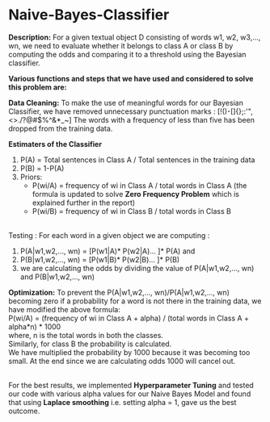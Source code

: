 # Naive-Bayes-Classifier

**Description:** For a given textual object D consisting of words w1, w2, w3,..., wn, we need to evaluate whether it belongs to class A or class B by computing the odds and comparing it to a threshold using the Bayesian classifier.

**Various functions and steps that we have used and considered to solve this problem are:**

**Data Cleaning:** To make the use of meaningful words for our Bayesian Classifier, we have removed unnecessary punctuation marks : [!()-[]{};:'"\,<>./?@#$%^&*_~]
The words with a frequency of less than five has been dropped from the training data.

**Estimaters of the Classifier**
1. P(A) = Total sentences in Class A / Total sentences in the training data
2. P(B) = 1-P(A)
3. Priors:
    - P(wi/A) = frequency of wi in Class A /  total words in Class A  (the formula is updated to solve **Zero Frequency Problem** which is explained further in the report)
    - P(wi/B) = frequency of wi in Class B /  total words in Class B

<br/> Testing :
For each word in a given object we are computing : 
1. P(A|w1,w2,..., wn) = [P(w1|A)* P(w2|A)... ]* P(A) and 
2. P(B|w1,w2,..., wn) = [P(w1|B)* P(w2|B)... ]* P(B)
3. we are calculating the odds by dividing the value of P(A|w1,w2,..., wn) and P(B|w1,w2,..., wn)

**Optimization:**  To prevent the P(A|w1,w2,..., wn)/P(A|w1,w2,..., wn) becoming zero if a probability for a word is not there in the training data, we have modified the above formula:
<br/> P(wi/A) = (frequency of wi in Class A + alpha) /  (total words in Class A + alpha*n) * 1000
<br/> where, n is the total words in both the classes.
<br/> Similarly, for class B the probability is calculated.
<br/> We have multiplied the probability by 1000 because it was becoming too small. At the end since we are calculating odds 1000 will cancel out.

<br/> For the best results, we implemented **Hyperparameter Tuning** and tested our code with various alpha values for our Naive Bayes Model and found that using **Laplace smoothing** i.e. setting alpha = 1, gave us the best outcome.
